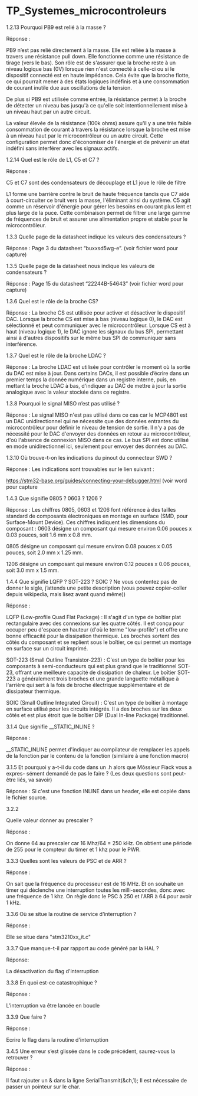 # TP_Systemes_microcontroleurs

1.2.13 Pourquoi PB9 est relié à la masse ? 

Réponse : 

PB9 n’est pas relié directement à la masse. Elle est reliée à la masse à travers une résistance pull down. Elle fonctionne comme une résistance de tirage (vers le bas). Son rôle est de s'assurer que la broche reste à un niveau logique bas (0V) lorsque rien n'est connecté à celle-ci ou si le dispositif connecté est en haute impédance. Cela évite que la broche flotte, ce qui pourrait mener à des états logiques indéfinis et à une consommation de courant inutile due aux oscillations de la tension. 

De plus si PB9 est utilisée comme entrée, la résistance permet à la broche de détecter un niveau bas jusqu'à ce qu'elle soit intentionnellement mise à un niveau haut par un autre circuit.  

La valeur élevée de la résistance (100k ohms) assure qu'il y a une très faible consommation de courant à travers la résistance lorsque la broche est mise à un niveau haut par le microcontrôleur ou un autre circuit. Cette configuration permet donc d'économiser de l'énergie et de prévenir un état indéfini sans interférer avec les signaux actifs. 

1.2.14 Quel est le rôle de L1, C5 et C7 ? 

Réponse : 

C5 et C7 sont des condensateurs de découplage et L1 joue le rôle de filtre 

L1 forme une barrière contre le bruit de haute fréquence tandis que C7 aide à court-circuiter ce bruit vers la masse, l'éliminant ainsi du système. C5 agit comme un réservoir d'énergie pour gérer les besoins en courant plus lent et plus large de la puce. Cette combinaison permet de filtrer une large gamme de fréquences de bruit et assurer une alimentation propre et stable pour le microcontrôleur. 

1.3.3 Quelle page de la datasheet indique les valeurs des condensateurs ? 

Réponse :  Page 3 du datasheet “buxxsd5wg-e”. (voir fichier word pour capture)

1.3.5 Quelle page de la datasheet nous indique les valeurs de condensateurs ? 

Réponse : Page 15 du datasheet “22244B-54643” (voir fichier word pour capture)

1.3.6 Quel est le rôle de la broche CS?  

Réponse :  La broche CS est utilisée pour activer et désactiver le dispositif DAC. Lorsque la broche CS est mise à bas (niveau logique 0), le DAC est sélectionné et peut communiquer avec le microcontrôleur. Lorsque CS est à haut (niveau logique 1), le DAC ignore les signaux du bus SPI, permettant ainsi à d'autres dispositifs sur le même bus SPI de communiquer sans interférence.  

1.3.7 Quel est le rôle de la broche LDAC ?  

Réponse : La broche LDAC est utilisée pour contrôler le moment où la sortie du DAC est mise à jour. Dans certains DACs, il est possible d’écrire dans un premier temps la donnée numérique dans un registre interne, puis, en mettant la broche LDAC à bas, d'indiquer au DAC de mettre à jour la sortie analogique avec la valeur stockée dans ce registre. 

1.3.8 Pourquoi le signal MISO n’est pas utilisé ? 

Réponse : Le signal MISO n'est pas utilisé dans ce cas car le MCP4801 est un DAC unidirectionnel qui ne nécessite que des données entrantes du microcontrôleur pour définir le niveau de tension de sortie. Il n'y a pas de nécessité pour le DAC d'envoyer des données en retour au microcontrôleur, d'où l'absence de connexion MISO dans ce cas. Le bus SPI est donc utilisé en mode unidirectionnel ici, seulement pour envoyer des données au DAC. 

1.3.10 Où trouve-t-on les indications du pinout du connecteur SWD ? 

Réponse :  Les indications sont trouvables sur le lien suivant :  

https://stm32-base.org/guides/connecting-your-debugger.html (voir word pour capture

1.4.3 Que signifie 0805 ? 0603 ? 1206 ?  

Réponse :  Les chiffres 0805, 0603 et 1206 font référence à des tailles standard de composants électroniques en montage en surface (SMD, pour Surface-Mount Device). Ces chiffres indiquent les dimensions du composant : 0603 désigne un composant qui mesure environ 0.06 pouces x 0.03 pouces, soit 1.6 mm x 0.8 mm. 

0805 désigne un composant qui mesure environ 0.08 pouces x 0.05 pouces, soit 2.0 mm x 1.25 mm. 

1206 désigne un composant qui mesure environ 0.12 pouces x 0.06 pouces, soit 3.0 mm x 1.5 mm. 

1.4.4 Que signifie LQFP ? SOT-223 ? SOIC ? Ne vous contentez pas de donner le sigle, j’attends une petite description (vous pouvez copier-coller depuis wikipedia, mais lisez avant quand même)) 

Réponse :   

LQFP (Low-profile Quad Flat Package) : Il s'agit d'un type de boîtier plat rectangulaire avec des connexions sur les quatre côtés. Il est conçu pour occuper peu d'espace en hauteur (d'où le terme "low-profile") et offre une bonne efficacité pour la dissipation thermique. Les broches sortent des côtés du composant et se replient sous le boîtier, ce qui permet un montage en surface sur un circuit imprimé. 

SOT-223 (Small Outline Transistor-223) : C'est un type de boîtier pour les composants à semi-conducteurs qui est plus grand que le traditionnel SOT-23, offrant une meilleure capacité de dissipation de chaleur. Le boîtier SOT-223 a généralement trois broches et une grande languette métallique à l'arrière qui sert à la fois de broche électrique supplémentaire et de dissipateur thermique. 

SOIC (Small Outline Integrated Circuit) : C'est un type de boîtier à montage en surface utilisé pour les circuits intégrés. Il a des broches sur les deux côtés et est plus étroit que le boîtier DIP (Dual In-line Package) traditionnel. 

3.1.4 Que signifie __STATIC_INLINE ?

Réponse :

__STATIC_INLINE permet d'indiquer au compilateur de remplacer les appels de la fonction par le contenu de la fonction (similaire à une fonction macro)

3.1.5 Et pourquoi y a-t-il du code dans un .h alors que Môssieur Fiack vous a expres-
sément demandé de pas le faire ? (Les deux questions sont peut-être liés, va
savoir)

Réponse : Si c'est une fonction INLINE dans un header, elle est copiée dans le fichier source.

3.2.2 

Quelle valeur donner au prescaler ?

Réponse :

On donne 64 au prescaler car 16 Mhz/64 = 250 kHz. On obtient une période de 255 pour le compteur du timer et 1 khz pour le PWR.

3.3.3 Quelles sont les valeurs de PSC et de ARR ?

Réponse : 

On sait que la fréquence du processeur est de 16 MHz. Et on souhaite un timer qui déclenche une interruption toutes les milli-secondes, donc avec une fréquence de 1 khz. On règle donc le PSC à 250 et l'ARR à 64 pour avoir 1 kHz.

3.3.6 Où se situe la routine de service d’interruption ?

Réponse :

Elle se situe dans "stm3210xx_it.c"

3.3.7 Que manque-t-il par rapport au code généré par la HAL ?

Réponse:

La désactivation du flag d'interruption

3.3.8 En quoi est-ce catastrophique ?

Réponse :

L'interruption va être lancée en boucle

3.3.9 Que faire ?

Réponse :

Ecrire le flag dans la routine d'interruption

3.4.5 Une erreur s’est glissée dans le code précédent, saurez-vous la retrouver ?

Réponse : 

Il faut rajouter un & dans la ligne SerialTransmit(&ch,1);
Il est nécessaire de passer un pointeur sur le char.


